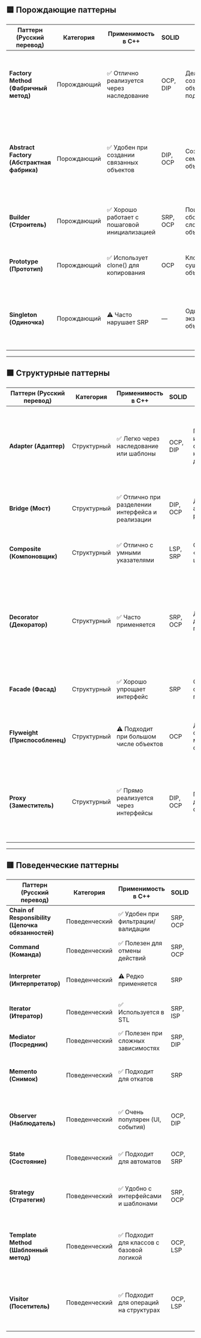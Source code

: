 ## 🟦 Порождающие паттерны

| Паттерн (Русский перевод)                  | Категория   | Применимость в C++                           | SOLID    | Идея                                    | Пример кода                                                                                                                                         |
| ------------------------------------------ | ----------- | -------------------------------------------- | -------- | --------------------------------------- | --------------------------------------------------------------------------------------------------------------------------------------------------- |
| **Factory Method (Фабричный метод)**       | Порождающий | ✅ Отлично реализуется через наследование     | OCP, DIP | Делегирует создание объектов подклассам | `cpp class Product { public: virtual void use() = 0; }; class Creator { public: virtual Product* create() = 0; }; `                                 |
| **Abstract Factory (Абстрактная фабрика)** | Порождающий | ✅ Удобен при создании связанных объектов     | DIP, OCP | Создаёт семейства объектов              | `cpp class GUIFactory { public: virtual Button* createButton() = 0; }; class WinFactory : public GUIFactory { Button* createButton() override; }; ` |
| **Builder (Строитель)**                    | Порождающий | ✅ Хорошо работает с пошаговой инициализацией | SRP, OCP | Пошаговая сборка сложных объектов       | `cpp class HouseBuilder { public: void buildWalls(); void buildRoof(); }; `                                                                         |
| **Prototype (Прототип)**                   | Порождающий | ✅ Использует clone() для копирования         | OCP      | Клонирует существующие объекты          | `cpp class Cloneable { public: virtual Cloneable* clone() = 0; }; `                                                                                 |
| **Singleton (Одиночка)**                   | Порождающий | ⚠️ Часто нарушает SRP                        | —        | Один экземпляр объекта                  | `cpp class Singleton { public: static Singleton& getInstance() { static Singleton instance; return instance; } }; `                                 |

---

## 🟩 Структурные паттерны

| Паттерн (Русский перевод)      | Категория   | Применимость в C++                               | SOLID    | Идея                                         | Пример кода                                                                                                                                                                                                                                                 |
| ------------------------------ | ----------- | ------------------------------------------------ | -------- | -------------------------------------------- | ----------------------------------------------------------------------------------------------------------------------------------------------------------------------------------------------------------------------------------------------------------- |
| **Adapter (Адаптер)**          | Структурный | ✅ Легко через наследование или шаблоны           | OCP, DIP | Преобразует интерфейс одного класса в другой | `cpp class Target { public: virtual void request() = 0; }; class Adaptee { public: void specificRequest(); }; class Adapter : public Target { Adaptee* adaptee; void request() override { adaptee->specificRequest(); } }; `                                |
| **Bridge (Мост)**              | Структурный | ✅ Отлично при разделении интерфейса и реализации | DIP, OCP | Делит абстракцию и реализацию                | `cpp class DrawingAPI { public: virtual void drawCircle() = 0; }; class Shape { protected: DrawingAPI* api; }; `                                                                                                                                            |
| **Composite (Компоновщик)**    | Структурный | ✅ Отлично с умными указателями                   | LSP, SRP | Структура «часть-целое»                      | `cpp class Component { public: virtual void draw() = 0; }; class Leaf : public Component { void draw() override { /* ... */ } }; `                                                                                                                          |
| **Decorator (Декоратор)**      | Структурный | ✅ Часто применяется                              | SRP, OCP | Динамически добавляет поведение              | `cpp class Notifier { public: virtual void send() = 0; }; class BaseNotifier : public Notifier { void send() override { /* basic */ } }; class SMSDecorator : public Notifier { Notifier* wrappee; void send() override { wrappee->send(); /* SMS */ } }; ` |
| **Facade (Фасад)**             | Структурный | ✅ Хорошо упрощает интерфейс                      | SRP      | Объединяет сложную подсистему                | `cpp class SubsystemA { public: void opA(); }; class Facade { SubsystemA a; void operation() { a.opA(); } }; `                                                                                                                                              |
| **Flyweight (Приспособленец)** | Структурный | ⚠️ Подходит при большом числе объектов           | OCP      | Делит общее состояние между объектами        | `cpp class Glyph { /* intrinsic state */ }; class GlyphFactory { std::map<char, Glyph*> pool; Glyph* get(char c); }; `                                                                                                                                      |
| **Proxy (Заместитель)**        | Структурный | ✅ Прямо реализуется через интерфейсы             | DIP, OCP | Представляет другой объект                   | `cpp class Image { public: virtual void display() = 0; }; class ProxyImage : public Image { Image* realImage; void display() override { if (!realImage) realImage = new RealImage(); realImage->display(); } }; `                                           |

---

## 🟥 Поведенческие паттерны

| Паттерн (Русский перевод)                          | Категория     | Применимость в C++                       | SOLID    | Идея                                        | Пример кода                                                                                                                           |
| -------------------------------------------------- | ------------- | ---------------------------------------- | -------- | ------------------------------------------- | ------------------------------------------------------------------------------------------------------------------------------------- |
| **Chain of Responsibility (Цепочка обязанностей)** | Поведенческий | ✅ Удобен при фильтрации/валидации        | SRP, OCP | Передаёт запрос по цепочке                  | `cpp class Handler { Handler* next; virtual void handle(); }; `                                                                       |
| **Command (Команда)**                              | Поведенческий | ✅ Полезен для отмены действий            | SRP, OCP | Инкапсулирует запрос как объект             | `cpp class Command { public: virtual void execute() = 0; }; `                                                                         |
| **Interpreter (Интерпретатор)**                    | Поведенческий | ⚠️ Редко применяется                     | SRP      | Интерпретирует язык                         | `cpp class Expression { public: virtual int interpret() = 0; }; `                                                                     |
| **Iterator (Итератор)**                            | Поведенческий | ✅ Используется в STL                     | SRP, ISP | Последовательный доступ к коллекциям        | `cpp class Iterator { public: virtual bool hasNext(); virtual int next(); }; `                                                        |
| **Mediator (Посредник)**                           | Поведенческий | ✅ Полезен при сложных зависимостях       | SRP, DIP | Централизует взаимодействие                 | `cpp class Mediator { public: virtual void notify(); }; `                                                                             |
| **Memento (Снимок)**                               | Поведенческий | ✅ Подходит для откатов                   | SRP      | Сохраняет внутреннее состояние              | `cpp class Memento { /* state */ }; class Originator { Memento save(); void restore(Memento); }; `                                    |
| **Observer (Наблюдатель)**                         | Поведенческий | ✅ Очень популярен (UI, события)          | OCP, DIP | Уведомляет об изменениях состояния          | `cpp class Observer { public: virtual void update() = 0; }; class Subject { void attach(Observer*); void notify(); }; `               |
| **State (Состояние)**                              | Поведенческий | ✅ Подходит для автоматов                 | OCP, SRP | Меняет поведение в зависимости от состояния | `cpp class State { public: virtual void handle() = 0; }; class Context { State* state; }; `                                           |
| **Strategy (Стратегия)**                           | Поведенческий | ✅ Удобно с интерфейсами и шаблонами      | SRP, OCP | Инкапсулирует алгоритмы                     | `cpp class SortStrategy { public: virtual void sort() = 0; }; class Context { SortStrategy* strategy; }; `                            |
| **Template Method (Шаблонный метод)**              | Поведенческий | ✅ Подходит для классов с базовой логикой | OCP, LSP | Скелет алгоритма в базовом классе           | `cpp class Game { public: void play() { init(); start(); end(); } virtual void init(); virtual void start(); virtual void end(); }; ` |
| **Visitor (Посетитель)**                           | Поведенческий | ✅ Подходит для операций на структурах    | OCP, LSP | Добавляет поведение к элементам структуры   | `cpp class Visitor { public: virtual void visit(Element*) = 0; }; class Element { virtual void accept(Visitor*); }; `                 |
